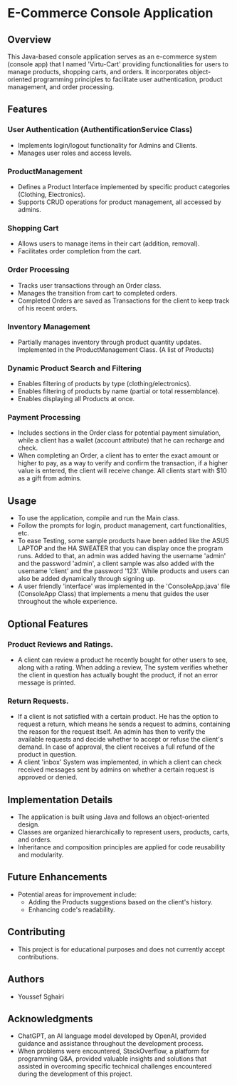 # E-Commerce Console Application

## Overview
This Java-based console application serves as an e-commerce system (console app) that I named 'Virtu-Cart' providing functionalities for users to manage products, shopping carts, and orders. It incorporates object-oriented programming principles to facilitate user authentication, product management, and order processing.

## Features

### User Authentication (AuthentificationService Class)
- Implements login/logout functionality for Admins and Clients.
- Manages user roles and access levels.

### ProductManagement
- Defines a Product Interface implemented by specific product categories (Clothing, Electronics).
- Supports CRUD operations for product management, all accessed by admins.

### Shopping Cart
- Allows users to manage items in their cart (addition, removal).
- Facilitates order completion from the cart.

### Order Processing
- Tracks user transactions through an Order class.
- Manages the transition from cart to completed orders.
- Completed Orders are saved as Transactions for the client to keep track of his recent orders.

### Inventory Management
- Partially manages inventory through product quantity updates. Implemented in the ProductManagement Class. (A list of Products)

### Dynamic Product Search and Filtering
- Enables filtering of products by type (clothing/electronics).
- Enables filtering of products by name (partial or total ressemblance).
- Enables displaying all Products at once.

### Payment Processing
- Includes sections in the Order class for potential payment simulation, while a client has a wallet (account attribute) that he can recharge and check. 
- When completing an Order, a client has to enter the exact amount or higher to pay, as a way to verify and confirm the transaction, if a higher value is entered, the client will receive change.
All clients start with $10 as a gift from admins.

## Usage
- To use the application, compile and run the Main class.
- Follow the prompts for login, product management, cart functionalities, etc.
- To ease Testing, some sample products have been added like the ASUS LAPTOP and the HA SWEATER that you can display once the program runs. Added to that, an admin was added having the username 'admin' and the password 'admin', a client sample was also added with the username 'client' and the password '123'. While products and users can also be added dynamically through signing up.
- A user friendly 'interface' was implemented in the 'ConsoleApp.java' file (ConsoleApp Class) that implements a menu that guides the user throughout the whole experience.

## Optional Features

### Product Reviews and Ratings.
- A client can review a product he recently bought for other users to see, along with a rating. When adding a review, The system verifies whether the client in question has actually bought the product, if not an error message is printed.

### Return Requests.
- If a client is not satisfied with a certain product. He has the option to request a return, which means he sends a request to admins, containing the reason for the request itself. An admin has then to verify the available requests and decide whether to accept or refuse the client's demand.
In case of approval, the client receives a full refund of the product in question.
- A client 'inbox' System was implemented, in which a client can check received messages sent by admins on whether a certain request is approved or denied.

## Implementation Details
- The application is built using Java and follows an object-oriented design. 
- Classes are organized hierarchically to represent users, products, carts, and orders.
- Inheritance and composition principles are applied for code reusability and modularity.

## Future Enhancements
- Potential areas for improvement include:
  - Adding the Products suggestions based on the client's history.
  - Enhancing code's readability.

## Contributing
- This project is for educational purposes and does not currently accept contributions.

## Authors
- Youssef Sghairi

## Acknowledgments
- ChatGPT, an AI language model developed by OpenAI, provided guidance and assistance throughout the development process.
- When problems were encountered, StackOverflow, a platform for programming Q&A, provided valuable insights and solutions that assisted in overcoming specific technical challenges encountered during the development of this project.
